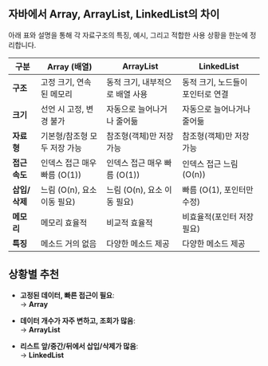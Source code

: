 ## 자바에서 Array, ArrayList, LinkedList의 차이

아래 표와 설명을 통해 각 자료구조의 특징, 예시, 그리고 적합한 사용 상황을 한눈에 정리합니다.

| 구분        | Array (배열)          | ArrayList           | LinkedList          |
| --------- | ------------------- | ------------------- | ------------------- |
| **구조**    | 고정 크기, 연속된 메모리      | 동적 크기, 내부적으로 배열 사용  | 동적 크기, 노드들이 포인터로 연결 |
| **크기**    | 선언 시 고정, 변경 불가      | 자동으로 늘어나거나 줄어듦      | 자동으로 늘어나거나 줄어듦      |
| **자료형**   | 기본형/참조형 모두 저장 가능    | 참조형(객체)만 저장 가능      | 참조형(객체)만 저장 가능      |
| **접근 속도** | 인덱스 접근 매우 빠름 (O(1)) | 인덱스 접근 매우 빠름 (O(1)) | 인덱스 접근 느림 (O(n))    |
| **삽입/삭제** | 느림 (O(n), 요소 이동 필요) | 느림 (O(n), 요소 이동 필요) | 빠름 (O(1), 포인터만 수정)  |
| **메모리**   | 메모리 효율적             | 비교적 효율적             | 비효율적(포인터 저장 필요)     |
| **특징**    | 메소드 거의 없음           | 다양한 메소드 제공          | 다양한 메소드 제공          |


## **상황별 추천**

- **고정된 데이터, 빠른 접근이 필요**:  
    → **Array**
    
- **데이터 개수가 자주 변하고, 조회가 많음**:  
    → **ArrayList**
    
- **리스트 앞/중간/뒤에서 삽입/삭제가 많음**:  
    → **LinkedList**
    

